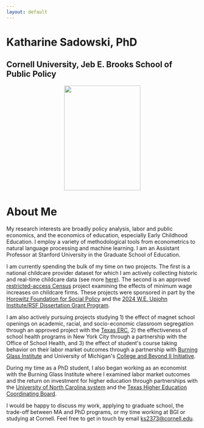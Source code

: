 ```yaml
---
layout: default
---
```


<!-- img src="{{ site.url }}{{ site.baseurl }}/assets/img/BrooksHeader.png" -->

# Katharine Sadowski, PhD 
## Cornell University, Jeb E. Brooks School of Public Policy 

<p align="center">
  <img src="{{ site.url }}{{ site.baseurl }}/assets/img/sadowski_kc.jpg" width="200" height="275">
</p>

# About Me 
My research interests are broadly policy analysis, labor and public economics, and the economics of education, especially Early Childhood Education. I employ a variety of methodological tools from econometrics to natural language processing and machine learning. I am an Assistant Professor at Stanford University in the Graduate School of Education.

I am currently spending the bulk of my time on two projects. The first is a national childcare provider dataset for which I am actively collecting historic and real-time childcare data (see more [here](https://kcsadow.github.io/website/dataviz/)). The second is an approved [restricted-access Census](https://www.census.gov/topics/research/guidance/restricted-use-microdata.html) project examining the effects of minimum wage increases on childcare firms. These projects were sponsored in part by the [Horowitz Foundation for Social Policy](https://www.horowitz-foundation.org/2024) and the [2024 W.E. Upjohn Institute/RSF Dissertation Grant Program](https://www.russellsage.org/news/third-annual-dissertation-research-grants-awarded). 

I am also actively pursuing projects studying 1) the effect of magnet school openings on academic, racial, and socio-economic classroom segregation through an approved project with the [Texas ERC](https://texaserc.utexas.edu/), 2) the effectiveness of school health programs in New York City through a partnership with the Office of School Health, and 3) the effect of student's course taking behavior on their labor market outcomes through a partnership with [Burning Glass Institute](https://www.burningglassinstitute.org/) and University of Michigan's [College and Beyond II Initiative](https://www.icpsr.umich.edu/web/about/cms/4370). 

During my time as a PhD student, I also began working as an economist with the Burning Glass Institute where I examined labor market outcomes and the return on investment for higher education through partnerships with the [University of North Carolina system](https://www.northcarolina.edu/wp-content/uploads/reports-and-documents/economic-reports/unc-roi-study-of-university-programs-november-2023.pdf) and the [Texas Higher Education Coordinating Board](https://www.texas-air.org/wp-content/uploads/2024/04/TAIR2024-D4_Aligning-Texas-Higher-Education-Supply-and-Labor-Market-Demand.pdf). 

I would be happy to discuss my work, applying to graduate school, the trade-off between MA and PhD programs, or my time working at BGI or studying at Cornell. Feel free to get in touch by email ks2373@cornell.edu.

<!-- links to social media icons -->
<!-- no need to change these -->

<!-- icons with padding -->

[1.1]: http://i.imgur.com/tXSoThF.png (twitter icon with padding)
[2.1]: http://i.imgur.com/0o48UoR.png (github icon with padding)

<!-- icons without padding -->

[1.2]: http://i.imgur.com/wWzX9uB.png (twitter icon without padding)
[2.2]: http://i.imgur.com/9I6NRUm.png (github icon without padding)


<!-- links to your social media accounts -->
<!-- update these accordingly -->

[1]: http://www.twitter.com/kcsadow
[2]: http://www.github.com/kcsadow

<!-- or through these links: [![alt text][1.1]][1]  [![alt text][2.1]][2] -->
